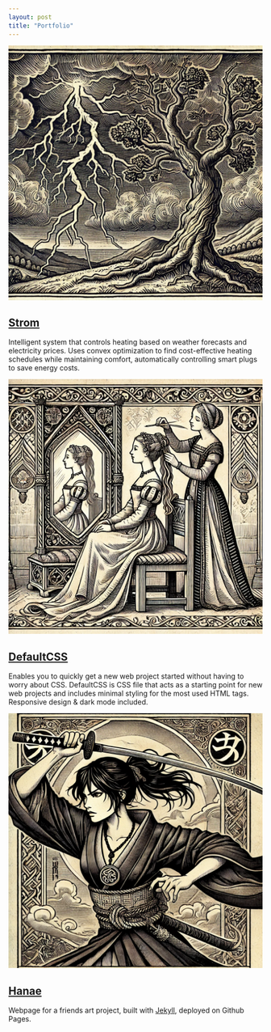 ```yaml
---
layout: post
title: "Portfolio"
---
```


<div class="portfolio-item">
  <a href="https://janbalanya.com/strom-docs">
    <img src="assets/images/strom.webp" alt="Drawn image of a lightning bolt">
  </a>
  <div class="content">
    <h2><a href="https://janbalanya.com/strom-docs">Strom</a></h2>
    <p>Intelligent system that controls heating based on weather forecasts and electricity prices. Uses convex optimization to find cost-effective heating schedules while maintaining comfort, automatically controlling smart plugs to save energy costs.</p>
  </div>
</div>

<div class="portfolio-item">
  <a href="https://github.com/janbsc4/defaultCSS">
    <img src="assets/images/defaultCSS.webp" alt="Drawn image of a woman styling herself in the mirror">
  </a>
  <div class="content">
    <h2><a href="https://github.com/janbsc4/defaultCSS">DefaultCSS</a></h2>
    <p>Enables you to quickly get a new web project started without having to worry about CSS. DefaultCSS is CSS file that acts as a starting point for new web projects and includes minimal styling for the most used HTML tags. Responsive design & dark mode included.</p>
  </div>
</div>

<div class="portfolio-item">
  <a href="https://github.com/NuriaHB/hanae-y-la-reliquia-del-dragon">
    <img src="assets/images/hanae.webp" alt="Drawn image of a woman warrior with a katana">
  </a>
  <div class="content">
    <h2><a href="https://github.com/NuriaHB/hanae-y-la-reliquia-del-dragon">Hanae</a></h2>
    <p>Webpage for a friends art project, built with <a href="https://jekyllrb.com">Jekyll</a>, deployed on Github Pages.</p>
  </div>
</div>